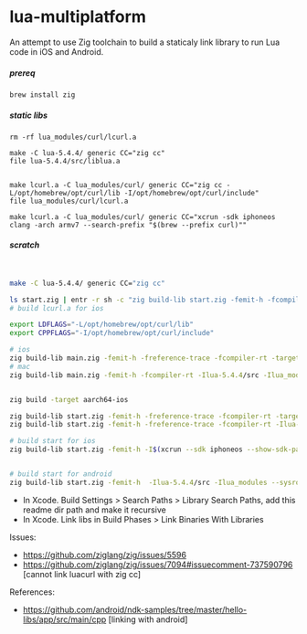 # lua-multiplatform

An attempt to use Zig toolchain to build a staticaly link library to run Lua code in iOS and Android.

##### prereq
```
brew install zig
```

##### static libs

```
rm -rf lua_modules/curl/lcurl.a 

make -C lua-5.4.4/ generic CC="zig cc"
file lua-5.4.4/src/liblua.a


make lcurl.a -C lua_modules/curl/ generic CC="zig cc -L/opt/homebrew/opt/curl/lib -I/opt/homebrew/opt/curl/include"
file lua_modules/curl/lcurl.a

make lcurl.a -C lua_modules/curl/ generic CC="xcrun -sdk iphoneos clang -arch armv7 --search-prefix "$(brew --prefix curl)""
```

##### scratch
```bash


make -C lua-5.4.4/ generic CC="zig cc"

ls start.zig | entr -r sh -c "zig build-lib start.zig -femit-h -fcompiler-rt -freference-trace -Ilua-5.4.4/src -Ilua_modules/curl/src"
# build lcurl.a for ios

export LDFLAGS="-L/opt/homebrew/opt/curl/lib"
export CPPFLAGS="-I/opt/homebrew/opt/curl/include"

# ios
zig build-lib main.zig -femit-h -freference-trace -fcompiler-rt -target aarch64-ios
# mac
zig build-lib main.zig -femit-h -fcompiler-rt -Ilua-5.4.4/src -Ilua_modules/curl/src


zig build -target aarch64-ios

zig build-lib start.zig -femit-h -freference-trace -fcompiler-rt -target aarch64-ios
zig build-lib start.zig -femit-h -freference-trace -fcompiler-rt -Ilua-5.4.4/src  -Ilua_modules/curl/src --sysroot $(xcrun --sdk iphoneos --show-sdk-path) -Dtarget=aarch64-ios

# build start for ios
zig build-lib start.zig -femit-h -I$(xcrun --sdk iphoneos --show-sdk-path)/usr/include -Ilua-5.4.4/src -Ilua_modules -target aarch64-ios


# build start for android
zig build-lib start.zig -femit-h  -Ilua-5.4.4/src -Ilua_modules --sysroot /Users/momo/Library/Android/sdk/ndk/25.2.9519653//toolchains/llvm/prebuilt/darwin-x86_64/sysroot -I/Users/momo/Library/Android/sdk/ndk/25.2.9519653/toolchains/llvm/prebuilt/darwin-x86_64/sysroot/usr/include -target aarch64-linux-android -I/Users/momo/Library/Android/sdk/ndk/25.2.9519653/toolchains/llvm/prebuilt/darwin-x86_64/sysroot/usr/include/aarch64-linux-android
```


- In Xcode. Build Settings > Search Paths > Library Search Paths, add this readme dir path and make it recursive 
- In Xcode. Link libs in Build Phases > Link Binaries With Libraries


Issues:
- https://github.com/ziglang/zig/issues/5596
- https://github.com/ziglang/zig/issues/7094#issuecomment-737590796 [cannot link luacurl with zig cc]

References:
- https://github.com/android/ndk-samples/tree/master/hello-libs/app/src/main/cpp [linking with android]